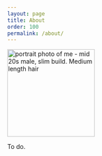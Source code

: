 ```yaml
---
layout: page
title: About
order: 100
permalink: /about/
---
```


<img src="/images/portrait.jpg" alt="portrait photo of me - mid 20s male, slim build. Medium length hair" style="width:200px;"/>

To do.
